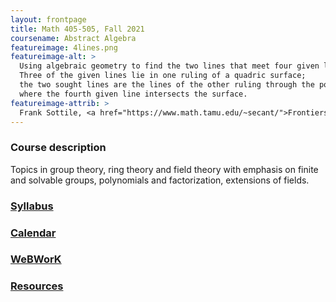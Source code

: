 ```yaml
---
layout: frontpage
title: Math 405-505, Fall 2021
coursename: Abstract Algebra
featureimage: 4lines.png
featureimage-alt: >
  Using algebraic geometry to find the two lines that meet four given lines.
  Three of the given lines lie in one ruling of a quadric surface;
  the two sought lines are the lines of the other ruling through the points
  where the fourth given line intersects the surface.
featureimage-attrib: >
  Frank Sottile, <a href="https://www.math.tamu.edu/~secant/">Frontiers of Reality in Schubert Calculus</a>
---
```


### Course description
Topics in group theory, ring theory and field theory
with emphasis on finite and solvable groups, polynomials and factorization,
extensions of fields.


### [Syllabus](syllabus)

### [Calendar](calendar)

### [WeBWorK](https://zeno.boisestate.edu/webwork2/)

### [Resources](resources)
